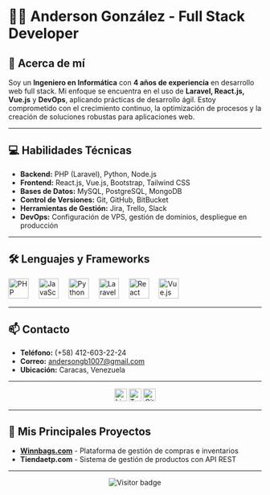 # 👨‍💻 Anderson González - Full Stack Developer

## 🚀 Acerca de mí

Soy un **Ingeniero en Informática** con **4 años de experiencia** en desarrollo web full stack. Mi enfoque se encuentra en el uso de **Laravel, React.js, Vue.js** y **DevOps**, aplicando prácticas de desarrollo ágil. Estoy comprometido con el crecimiento continuo, la optimización de procesos y la creación de soluciones robustas para aplicaciones web.

---

## 💻 Habilidades Técnicas

- **Backend:** PHP (Laravel), Python, Node.js  
- **Frontend:** React.js, Vue.js, Bootstrap, Tailwind CSS  
- **Bases de Datos:** MySQL, PostgreSQL, MongoDB  
- **Control de Versiones:** Git, GitHub, BitBucket  
- **Herramientas de Gestión:** Jira, Trello, Slack  
- **DevOps:** Configuración de VPS, gestión de dominios, despliegue en producción

---

## 🛠️ Lenguajes y Frameworks

<div align="left">
  <img src="https://cdn.jsdelivr.net/gh/devicons/devicon/icons/php/php-plain.svg" height="40" alt="PHP logo"  />
  <img width="12" />
  <img src="https://cdn.jsdelivr.net/gh/devicons/devicon/icons/javascript/javascript-plain.svg" height="40" alt="JavaScript logo"  />
  <img width="12" />
  <img src="https://cdn.jsdelivr.net/gh/devicons/devicon/icons/python/python-original.svg" height="40" alt="Python logo"  />
  <img width="12" />
  <img src="https://cdn.jsdelivr.net/gh/devicons/devicon/icons/laravel/laravel-plain-wordmark.svg" height="40" alt="Laravel logo"  />
  <img width="12" />
  <img src="https://cdn.jsdelivr.net/gh/devicons/devicon/icons/react/react-original.svg" height="40" alt="React logo"  />
  <img width="12" />
  <img src="https://cdn.jsdelivr.net/gh/devicons/devicon/icons/vuejs/vuejs-original-wordmark.svg" height="40" alt="Vue.js logo"  />
</div>

---

## 📫 Contacto

- **Teléfono:** (+58) 412-603-22-24  
- **Correo:** andersongb1007@gmail.com  
- **Ubicación:** Caracas, Venezuela  

---

<div align="center">
  <img src="https://img.shields.io/static/v1?message=LinkedIn&logo=linkedin&label=&color=0077B5&logoColor=white&labelColor=&style=for-the-badge" height="25" alt="LinkedIn logo"  />
  <img src="https://img.shields.io/static/v1?message=Twitter&logo=twitter&label=&color=1DA1F2&logoColor=white&labelColor=&style=for-the-badge" height="25" alt="Twitter logo"  />
  <img src="https://img.shields.io/static/v1?message=Portfolio&logo=github&label=&color=000000&logoColor=white&labelColor=&style=for-the-badge" height="25" alt="GitHub logo"  />
</div>

---

## 🌟 Mis Principales Proyectos

- **[Winnbags.com](https://winnbags.com)** - Plataforma de gestión de compras e inventarios  
- **Tiendaetp.com** - Sistema de gestión de productos con API REST  

---

<div align="center">
  <img src="https://visitor-badge.laobi.icu/badge?page_id=AndersonGonzalezCV" alt="Visitor badge" />
</div>
